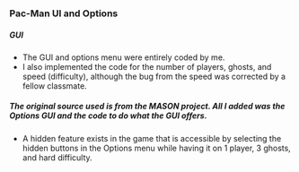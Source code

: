 ### Pac-Man UI and Options

##### GUI

- The GUI and options menu were entirely coded by me.
- I also implemented the code for the number of players, ghosts, and speed (difficulty), although the bug from the speed was corrected by a fellow classmate.



##### The original source used is from the MASON project. All I added was the Options GUI and the code to do what the GUI offers. 



- A hidden feature exists in the game that is accessible by selecting the hidden buttons in the Options menu while having it on 1 player, 3 ghosts, and hard difficulty. 


